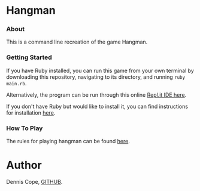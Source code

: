 # Hangman

### About 
This is a command line recreation of the game Hangman.

### Getting Started
If you have Ruby installed, you can run this game from your own terminal by downloading this repository, navigating to its directory, and running `ruby main.rb`.

Alternatively, the program can be run through this online [Repl.it IDE here](https://repl.it/@coped/hangman).

If you don't have Ruby but would like to install it, you can find instructions for installation [here](https://www.ruby-lang.org/en/downloads/).

### How To Play
The rules for playing hangman can be found [here](https://en.wikipedia.org/wiki/Hangman_(game)).

# Author
Dennis Cope, [GITHUB](https://github.com/coped).